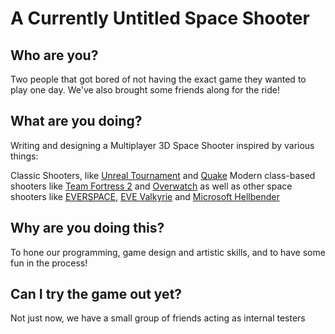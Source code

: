 <h1>A Currently Untitled Space Shooter</h1>

<h2>Who are you? </h2>
Two people that got bored of not having the exact game they wanted to play one day. We've also brought some friends along for the ride!

<h2>What are you doing?</h2>
Writing and designing a Multiplayer 3D Space Shooter inspired by various things:

Classic Shooters, like [Unreal Tournament](https://en.wikipedia.org/wiki/Unreal_Tournament) and [Quake](https://en.wikipedia.org/wiki/Quake_(series))
Modern class-based shooters like [Team Fortress 2](https://en.wikipedia.org/wiki/Team_Fortress_2) and [Overwatch](https://en.wikipedia.org/wiki/Overwatch_(video_game))
as well as other space shooters like [EVERSPACE](https://everspace-game.com/), [EVE Valkyrie](https://www.evevalkyrie.com/) and [Microsoft Hellbender](https://en.wikipedia.org/wiki/Hellbender_(video_game))

<h2>Why are you doing this?</h2>
To hone our programming, game design and artistic skills, and to have some fun in the process!

<h2>Can I try the game out yet?</h2>
Not just now, we have a small group of friends acting as internal testers
<!--stackedit_data:
eyJoaXN0b3J5IjpbMjA4NjY5NDg4NywtNjAyNjEyNzA3LC0xOT
YwMjcyMzE2LC0xMjAyODYxNTA3LC0yNDUzMjI5NDQsNDMxMjgx
MDAyXX0=
-->